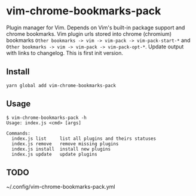 # vim-chrome-bookmarks-pack
Plugin manager for Vim. Depends on Vim's built-in package support and chrome bookmarks.
Vim plugin urls stored into chrome (chromium) bookmarks `Other bookmarks -> vim -> vim-pack -> vim-pack-start-*` and `Other bookmarks -> vim -> vim-pack -> vim-pack-opt-*`.
Update output with links to changelog.
This is first init version.

## Install
`yarn global add vim-chrome-bookmarks-pack`

## Usage
```
$ vim-chrome-bookmarks-pack -h
Usage: index.js <cmd> [args]

Commands:
  index.js list     list all plugins and theirs statuses
  index.js remove   remove missing plugins
  index.js install  install new plugins
  index.js update   update plugins
```

## TODO
~/.config/vim-chrome-bookmarks-pack.yml
